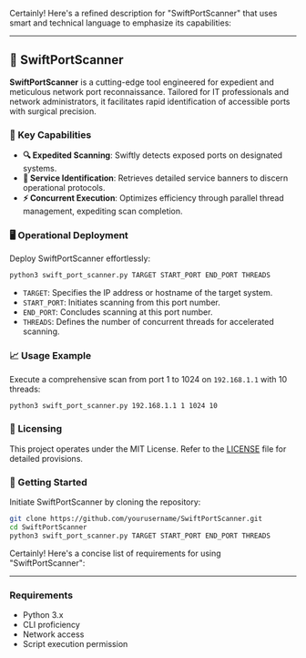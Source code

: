 Certainly! Here's a refined description for "SwiftPortScanner" that uses smart and technical language to emphasize its capabilities:

---

## 🚀 SwiftPortScanner

**SwiftPortScanner** is a cutting-edge tool engineered for expedient and meticulous network port reconnaissance. Tailored for IT professionals and network administrators, it facilitates rapid identification of accessible ports with surgical precision.

### 🌟 Key Capabilities

- **🔍 Expedited Scanning**: Swiftly detects exposed ports on designated systems.
- **📡 Service Identification**: Retrieves detailed service banners to discern operational protocols.
- **⚡ Concurrent Execution**: Optimizes efficiency through parallel thread management, expediting scan completion.

### 🖥️ Operational Deployment

Deploy SwiftPortScanner effortlessly:

```sh
python3 swift_port_scanner.py TARGET START_PORT END_PORT THREADS
```

- `TARGET`: Specifies the IP address or hostname of the target system.
- `START_PORT`: Initiates scanning from this port number.
- `END_PORT`: Concludes scanning at this port number.
- `THREADS`: Defines the number of concurrent threads for accelerated scanning.

### 📈 Usage Example

Execute a comprehensive scan from port 1 to 1024 on `192.168.1.1` with 10 threads:

```sh
python3 swift_port_scanner.py 192.168.1.1 1 1024 10
```

### 📄 Licensing

This project operates under the MIT License. Refer to the [LICENSE](LICENSE) file for detailed provisions.

### 🚀 Getting Started

Initiate SwiftPortScanner by cloning the repository:

```sh
git clone https://github.com/yourusername/SwiftPortScanner.git
cd SwiftPortScanner
python3 swift_port_scanner.py TARGET START_PORT END_PORT THREADS
```


Certainly! Here's a concise list of requirements for using "SwiftPortScanner":

---

### Requirements

- Python 3.x
- CLI proficiency
- Network access
- Script execution permission
